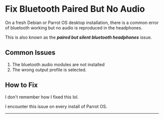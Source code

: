 # Fix Bluetooth Paired But No Audio

On a fresh Debian or Parrot OS desktop installation, there is a common error of bluetooth working but no audio is reproduced in the headphones.

This is also known as the ___paired but silent bluetooth headphones___ issue.

## Common Issues

1. The bluetooth audio modules are not installed
2. The wrong output profile is selected.

## How to Fix

I don't remember how I fixed this lol.

I encounter this issue on every install of Parrot OS.

___